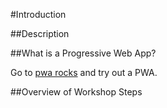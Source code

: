 #Introduction

##Description

##What is a Progressive Web App?

Go to [pwa rocks](https://pwa.rocks) and try out a PWA.

##Overview of Workshop Steps